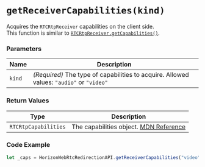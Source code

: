 # `getReceiverCapabilities(kind)`

Acquires the `RTCRtpReceiver` capabilities on the client side.  
This function is similar to [`RTCRtpReceiver.getCapabilities()`](https://developer.mozilla.org/en-US/docs/Web/API/RTCRtpReceiver/getCapabilities).

### Parameters

| Name  | Description |
|-------|-------------|
| `kind` | *(Required)* The type of capabilities to acquire. Allowed values: `"audio"` or `"video"` |

### Return Values
| Type              | Description |
|-------------------|-------------|
| `RTCRtpCapabilities` | The capabilities object. [MDN Reference](https://developer.mozilla.org/en-US/docs/Web/API/RTCRtpReceiver/getCapabilities#return_value) |

### Code Example
```js
let _caps = HorizonWebRtcRedirectionAPI.getReceiverCapabilities("video");
```


